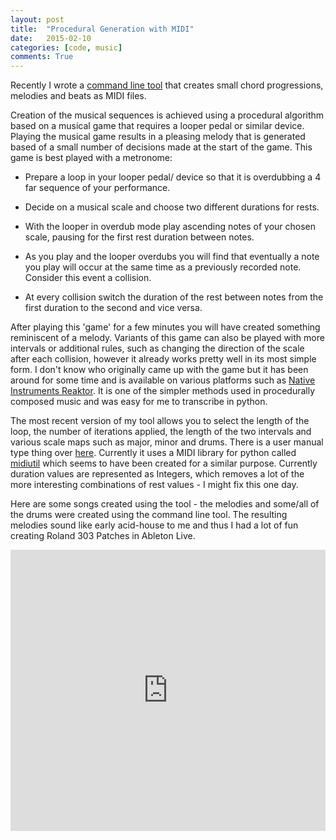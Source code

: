 ```yaml
---
layout: post
title:  "Procedural Generation with MIDI"
date:   2015-02-10
categories: [code, music]
comments: True
---
```

Recently I wrote a [command line tool](https://github.com/b38tn1k/notes) that creates small chord progressions, melodies and beats as MIDI files.

Creation of the musical sequences is achieved using a procedural algorithm based on a musical game that requires a looper pedal or similar device. Playing the musical game results in a pleasing melody that is generated based of a small number of decisions made at the start of the game. This game is best played with a metronome:

- Prepare a loop in your looper pedal/ device so that it is overdubbing a 4 far sequence of your performance.

- Decide on a musical scale and choose two different durations for rests.

- With the looper in overdub mode play ascending notes of your chosen scale, pausing for the first rest duration between notes.

- As you play and the looper overdubs you will find that eventually a note you play will occur at the same time as a previously recorded note. Consider this event a collision.

- At every collision switch the duration of the rest between notes from the first duration to the second and vice versa.

After playing this 'game' for a few minutes you will have created something reminiscent of a melody. Variants of this game can also be played with more intervals or additional rules, such as changing the direction of the scale after each collision, however it already works pretty well in its most simple form. I don't know who originally came up with the game but it has been around for some time and is available on various platforms such as [Native Instruments Reaktor](http://www.native-instruments.com/en/community/reaktor-user-library/entry/show/7997/). It is one of the simpler methods used in procedurally composed music and was easy for me to transcribe in python.

The most recent version of my tool allows you to select the length of the loop, the number of iterations applied, the length of the two intervals and various scale maps such as major, minor and drums. There is a user manual type thing over [here](http://b38tn1k.com/notes/). Currently it uses a MIDI library for python called [midiutil](https://code.google.com/p/midiutil/) which seems to have been created for a similar purpose. Currently duration values are represented as Integers, which removes a lot of the more interesting combinations of rest values - I might fix this one day.

Here are some songs created using the tool - the melodies and some/all of the drums were created using the command line tool. The resulting melodies sound like early acid-house to me and thus I had a lot of fun creating Roland 303 Patches in Ableton Live.

<iframe width="100%" height="450" scrolling="no" frameborder="no" src="https://w.soundcloud.com/player/?url=https://api.soundcloud.com/playlists/78849498&amp;auto_play=false&amp;hide_related=false&amp;show_comments=true&amp;show_user=true&amp;show_reposts=false&amp;visual=true"></iframe>
